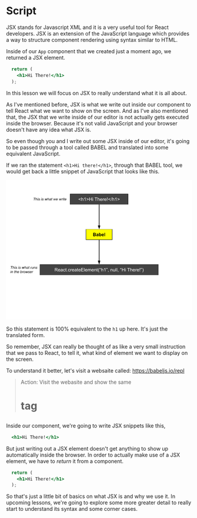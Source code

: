 # Script
JSX stands for Javascript XML and it is a very useful tool for React developers. JSX is an extension of the JavaScript language which provides a way to structure component rendering using syntax similar to HTML.

Inside of our `App` component that we created just a moment ago, we returned a JSX element.
```jsx
  return (
    <h1>Hi There!</h1>
  );
```
In this lesson we will focus on JSX to really understand what it is all about.

As I've mentioned before, JSX is what we write out inside our component to tell React what we want to show on the screen. And as I've also mentioned that, the JSX that we write inside of our editor is not actually gets executed inside the browser. Because it's not valid JavaScript and your browser doesn't have any idea what JSX is.

So even though you and I write out some JSX inside of our editor, it's going to be passed through a tool called BABEL and translated into some equivalent JavaScript.

If we ran the statement `<h1>Hi there!</h1>`, through that BABEL tool, we would get back a little snippet of JavaScript that looks like this.

![jsx-1.png](jsx-1.png)

So this statement is 100% equivalent to the `h1` up here. It's just the translated form.

So remember, JSX can really be thought of as like a very small instruction that we pass to React, to tell it, what kind of element we want to display on the screen.

To understand it better, let's visit a websaite called: https://babeljs.io/repl
> Action: Visit the webasite and show the same <h1> tag

Inside our component, we're going to write JSX snippets like this, 
```jsx
  <h1>Hi There!</h1>
```
But just writing out a JSX element doesn't get anything to show up automatically inside the browser. In order to actually make use of a JSX element, we have to *return* it from a component.
```jsx
  return (
    <h1>Hi There!</h1>
  );
```
So that's just a little bit of basics on what JSX is and why we use it. In upcoming lessons, we're going to explore some more greater detail to really start to understand its syntax and some corner cases.